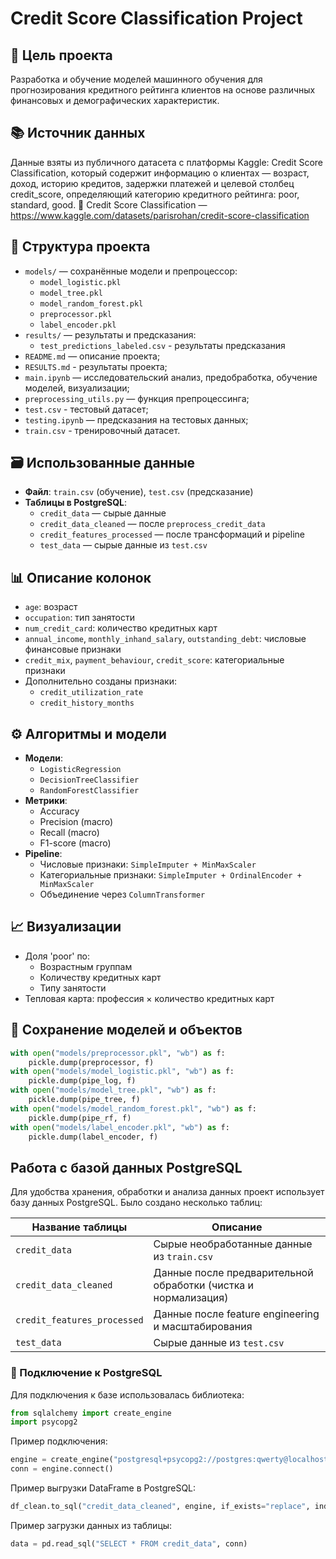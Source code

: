 # Credit Score Classification Project

## 🎯 Цель проекта

Разработка и обучение моделей машинного обучения для прогнозирования кредитного рейтинга клиентов на основе различных финансовых и демографических характеристик.

## 📚 Источник данных

Данные взяты из публичного датасета с платформы Kaggle: Credit Score Classification, который содержит информацию о клиентах — возраст, доход, историю кредитов, задержки платежей и целевой столбец credit_score, определяющий категорию кредитного рейтинга: poor, standard, good.
🔗 Credit Score Classification — https://www.kaggle.com/datasets/parisrohan/credit-score-classification

## 📂 Структура проекта

- `models/` — сохранённые модели и препроцессор:
  - `model_logistic.pkl`
  - `model_tree.pkl`
  - `model_random_forest.pkl`
  - `preprocessor.pkl`
  - `label_encoder.pkl`
- `results/` — результаты и предсказания:
  - `test_predictions_labeled.csv` - результаты предсказания
- `README.md` — описание проекта;
- `RESULTS.md` - результаты проекта;
- `main.ipynb` — исследовательский анализ, предобработка, обучение моделей, визуализации;
- `preprocessing_utils.py` — функция препроцессинга;
- `test.csv` - тестовый датасет;
- `testing.ipynb` — предсказания на тестовых данных;
- `train.csv` - тренировочный датасет.

## 🗃️ Использованные данные

- **Файл**: `train.csv` (обучение), `test.csv` (предсказание)
- **Таблицы в PostgreSQL**:
  - `credit_data` — сырые данные
  - `credit_data_cleaned` — после `preprocess_credit_data`
  - `credit_features_processed` — после трансформаций и pipeline
  - `test_data` — сырые данные из `test.csv`

## 📊 Описание колонок

- `age`: возраст
- `occupation`: тип занятости
- `num_credit_card`: количество кредитных карт
- `annual_income`, `monthly_inhand_salary`, `outstanding_debt`: числовые финансовые признаки
- `credit_mix`, `payment_behaviour`, `credit_score`: категориальные признаки
- Дополнительно созданы признаки:
  - `credit_utilization_rate`
  - `credit_history_months`

## ⚙️ Алгоритмы и модели

- **Модели**:
  - `LogisticRegression`
  - `DecisionTreeClassifier`
  - `RandomForestClassifier`
- **Метрики**:
  - Accuracy
  - Precision (macro)
  - Recall (macro)
  - F1-score (macro)
- **Pipeline**:
  - Числовые признаки: `SimpleImputer + MinMaxScaler`
  - Категориальные признаки: `SimpleImputer + OrdinalEncoder + MinMaxScaler`
  - Объединение через `ColumnTransformer`

## 📈 Визуализации

- Доля 'poor' по:
  - Возрастным группам
  - Количеству кредитных карт
  - Типу занятости
- Тепловая карта: профессия × количество кредитных карт

## 💾 Сохранение моделей и объектов

```python
with open("models/preprocessor.pkl", "wb") as f:
    pickle.dump(preprocessor, f)
with open("models/model_logistic.pkl", "wb") as f:
    pickle.dump(pipe_log, f)
with open("models/model_tree.pkl", "wb") as f:
    pickle.dump(pipe_tree, f)
with open("models/model_random_forest.pkl", "wb") as f:
    pickle.dump(pipe_rf, f)
with open("models/label_encoder.pkl", "wb") as f:
    pickle.dump(label_encoder, f)
```

## Работа с базой данных PostgreSQL

Для удобства хранения, обработки и анализа данных проект использует базу данных PostgreSQL. Было создано несколько таблиц:

| Название таблицы          | Описание |
|---------------------------|----------|
| `credit_data`             | Сырые необработанные данные из `train.csv` |
| `credit_data_cleaned`     | Данные после предварительной обработки (чистка и нормализация) |
| `credit_features_processed` | Данные после feature engineering и масштабирования |
| `test_data`               | Сырые данные из `test.csv` |

### 🔌 Подключение к PostgreSQL

Для подключения к базе использовалась библиотека:

```python
from sqlalchemy import create_engine
import psycopg2
```
Пример подключения:
```python
engine = create_engine("postgresql+psycopg2://postgres:qwerty@localhost:5432/postgres")
conn = engine.connect()
```
Пример выгрузки DataFrame в PostgreSQL:
```python
df_clean.to_sql("credit_data_cleaned", engine, if_exists="replace", index=False)
```
Пример загрузки данных из таблицы:
```python
data = pd.read_sql("SELECT * FROM credit_data", conn)
```


